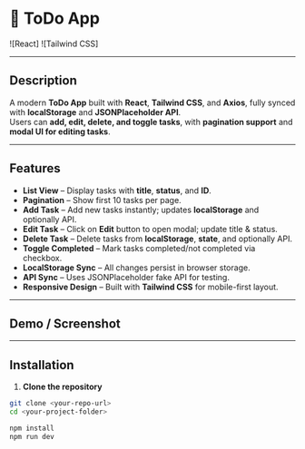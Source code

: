 # 📝 ToDo App
![React]
![Tailwind CSS]

---

## Description
A modern **ToDo App** built with **React**, **Tailwind CSS**, and **Axios**, fully synced with **localStorage** and **JSONPlaceholder API**.  
Users can **add, edit, delete, and toggle tasks**, with **pagination support** and **modal UI for editing tasks**.  

---

## Features

- **List View** – Display tasks with **title**, **status**, and **ID**.  
- **Pagination** – Show first 10 tasks per page.  
- **Add Task** – Add new tasks instantly; updates **localStorage** and optionally API.  
- **Edit Task** – Click on **Edit** button to open modal; update title & status.  
- **Delete Task** – Delete tasks from **localStorage**, **state**, and optionally API.  
- **Toggle Completed** – Mark tasks completed/not completed via checkbox.  
- **LocalStorage Sync** – All changes persist in browser storage.  
- **API Sync** – Uses JSONPlaceholder fake API for testing.  
- **Responsive Design** – Built with **Tailwind CSS** for mobile-first layout.  

---

## Demo / Screenshot



---

## Installation

1. **Clone the repository**
```bash
git clone <your-repo-url>
cd <your-project-folder>

npm install
npm run dev